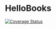 # HelloBooks

<a href='https://coveralls.io/github/kidah/backhelloBooks?branch=master'><img src='https://coveralls.io/repos/github/kidah/backhelloBooks/badge.svg?branch=master' alt='Coverage Status' /></a>
